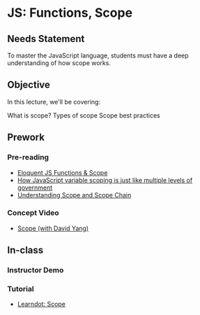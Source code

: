 # JS: Functions, Scope


## Needs Statement
To master the JavaScript language, students must have a deep understanding of how scope works.

## Objective

In this lecture, we'll be covering:

What is scope?
Types of scope
Scope best practices

## Prework

### Pre-reading
- [Eloquent JS Functions & Scope](https://eloquentjavascript.net/03_functions.html)
- [How JavaScript variable scoping is just like multiple levels of government](https://medium.freecodecamp.org/how-javascript-variable-scoping-is-just-like-multiple-levels-of-government-d7ddabc49bf1)
- [Understanding Scope and Scope Chain](https://blog.bitsrc.io/understanding-scope-and-scope-chain-in-javascript-f6637978cf53)

### Concept Video
- [Scope (with David Yang)](https://www.youtube.com/watch?v=HWL2nxRj2kc&feature=youtu.be)

## In-class

### Instructor Demo


### Tutorial
- [Learndot: Scope](https://learn.fullstackacademy.com/workshop/5ac576417ec3340004bdddb4/landing)
